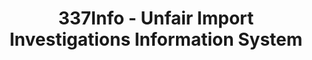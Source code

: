 ---
bigquery: https://console.cloud.google.com/bigquery?p=patents-public-data&d=usitc_investigations&page=dataset&project=sheets-management-319211
citation: US International Trade Commission 337Info Unfair Import Investigations Information
  System
contributors: US International Trade Comission
cost: None
description: US International Trade Commission 337Info Unfair Import Investigations
  Information System contains data on investigations done under Section 337. Section
  337 declares the infringement of certain statutory intellectual property rights
  and other forms of unfair competition in import trade to be unlawful practices.
  Most Section 337 investigations involve allegations of patent or registered trademark
  infringement.
documentation: FAQ and tutorial available on the site
last_edit: Mon, 04 Apr 2022 19:10:40 GMT
location: https://pubapps2.usitc.gov/337external/
maintained_by: US International Trade Comission
schema_fields: '[''finalIdOnViolationDue'', ''actualEndDateEvidHear'', ''finalDetNoViolation'',
  ''reportingRequirements'', ''scheduledEndDateEvidHear'', ''dateComplaintFiled'',
  ''patentNumbers'', ''lastUpdated'', ''respondent'', ''dateCreated'', ''teoProceedingInvolved'',
  ''docketNo'', ''scheduledStartDateEvidHear'', ''investigationTermDate'', ''startDateMarkmanHearing'',
  ''htsNumbers'', ''aljAssigned'', ''dateOfPublicationFrNotice'', ''finalIdOnViolationIssue'',
  ''id'', ''finalDetViolation'', ''ouiiParticipation'', ''investigationType'', ''internalRemand'',
  ''gcAttorney'', ''ouiiAttorney'', ''trademarkNumbers'', ''copyrightNumbers'', ''invUnfairAct'',
  ''teoReliefGranted'', ''targetDate'', ''currentStatus'', ''complainant'', ''patentNumber'',
  ''investigationNo'', ''issueDateOtherNonFinal'', ''teoIdIssueDate'', ''endDateMarkmanHearing'',
  ''title'', ''markmanHearing'', ''actualStartDateEvidHear'', ''teoIdDueDate'', ''publication_number'',
  ''currentActiveALJ'', ''cafcAppeals'']'
shortname: unfair_import_investigations
tags:
- import
- legal
- trade
timeframe: 2008-2021 (prior to 2008 downloadable as a JSON file)
title: 337Info - Unfair Import Investigations Information System
uuid: 2721f5ec-e599-4890-9265-9706719fc71e
---